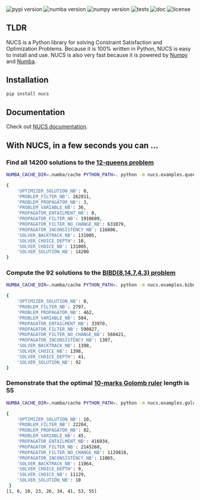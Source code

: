 ![pypi version](https://img.shields.io/pypi/v/nucs?color=blue&label=pypi%20version&logo=pypi&logoColor=white)
![numba version](https://img.shields.io/badge/numba-v0.60-blue)
![numpy version](https://img.shields.io/badge/numpy-v2.0-blue)
![tests](https://github.com/yangeorget/nucs/actions/workflows/test.yml/badge.svg)
![doc](https://img.shields.io/readthedocs/nucs)
![license](https://img.shields.io/github/license/yangeorget/nucs)

## TLDR
NUCS is a Python library for solving Constraint Satisfaction and Optimization Problems.
Because it is 100% written in Python, NUCS is easy to install and use.
NUCS is also very fast because it is powered by [Numpy](https://numpy.org/) and [Numba](https://numba.pydata.org/).

## Installation
```bash
pip install nucs
```
## Documentation
Check out [NUCS documentation](https://nucs.readthedocs.io/).

## With NUCS, in a few seconds you can ...
### Find all 14200 solutions to the [12-queens problem](https://www.csplib.org/Problems/prob054/)
```bash
NUMBA_CACHE_DIR=.numba/cache PYTHON_PATH=. python -m nucs.examples.queens -n 12
```
```bash
{
    'OPTIMIZER_SOLUTION_NB': 0,
    'PROBLEM_FILTER_NB': 262011,
    'PROBLEM_PROPAGATOR_NB': 3,
    'PROBLEM_VARIABLE_NB': 36,
    'PROPAGATOR_ENTAILMENT_NB': 0,
    'PROPAGATOR_FILTER_NB': 1910609,
    'PROPAGATOR_FILTER_NO_CHANGE_NB': 631079,
    'PROPAGATOR_INCONSISTENCY_NB': 116806,
    'SOLVER_BACKTRACK_NB': 131005,
    'SOLVER_CHOICE_DEPTH': 10,
    'SOLVER_CHOICE_NB': 131005,
    'SOLVER_SOLUTION_NB': 14200
}
```

### Compute the 92 solutions to the [BIBD(8,14,7,4,3) problem](https://www.csplib.org/Problems/prob028/)
```bash
NUMBA_CACHE_DIR=.numba/cache PYTHON_PATH=. python -m nucs.examples.bibd  
```
```bash
{
    'OPTIMIZER_SOLUTION_NB': 0,
    'PROBLEM_FILTER_NB': 2797,
    'PROBLEM_PROPAGATOR_NB': 462,
    'PROBLEM_VARIABLE_NB': 504,
    'PROPAGATOR_ENTAILMENT_NB': 33970,
    'PROPAGATOR_FILTER_NB': 590827,
    'PROPAGATOR_FILTER_NO_CHANGE_NB': 560421,
    'PROPAGATOR_INCONSISTENCY_NB': 1307,
    'SOLVER_BACKTRACK_NB': 1398,
    'SOLVER_CHOICE_NB': 1398,
    'SOLVER_CHOICE_DEPTH': 41,
    'SOLVER_SOLUTION_NB': 92
}
```

### Demonstrate that the optimal [10-marks Golomb ruler](https://www.csplib.org/Problems/prob006/) length is 55
```bash
NUMBA_CACHE_DIR=.numba/cache PYTHON_PATH=. python -m nucs.examples.golomb -n 10
```
```bash
{
    'OPTIMIZER_SOLUTION_NB': 10,
    'PROBLEM_FILTER_NB': 22204,
    'PROBLEM_PROPAGATOR_NB': 82,
    'PROBLEM_VARIABLE_NB': 45,
    'PROPAGATOR_ENTAILMENT_NB': 416934,
    'PROPAGATOR_FILTER_NB': 2145268,
    'PROPAGATOR_FILTER_NO_CHANGE_NB': 1129818,
    'PROPAGATOR_INCONSISTENCY_NB': 11065,
    'SOLVER_BACKTRACK_NB': 11064,
    'SOLVER_CHOICE_DEPTH': 9,
    'SOLVER_CHOICE_NB': 11129,
    'SOLVER_SOLUTION_NB': 10
 }
[1, 6, 10, 23, 26, 34, 41, 53, 55]
```


